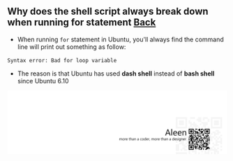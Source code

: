 ## Why does the shell script always break down when running for statement [Back](./qa.md)

- When running `for` statement in Ubuntu, you'll always find the command line will print out something as follow:

```
Syntax error: Bad for loop variable
```

- The reason is that Ubuntu has used **dash shell** instead of **bash shell** since Ubuntu 6.10

<a href="http://aleen42.github.io/" target="_blank" ><img src="./../pic/tail.gif"></a>
